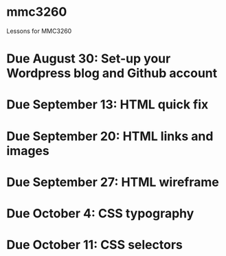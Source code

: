 mmc3260
=======

Lessons for MMC3260

# Due August 30: Set-up your Wordpress blog and Github account

# Due September 13: HTML quick fix

# Due September 20: HTML links and images

# Due September 27: HTML wireframe

# Due October 4: CSS typography

# Due October 11: CSS selectors